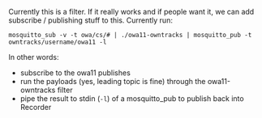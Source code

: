 
Currently this is a filter. If it really works and if people want it, we can add subscribe / publishing stuff to this. Currently run:

```
mosquitto_sub -v -t owa/cs/# | ./owa11-owntracks | mosquitto_pub -t owntracks/username/owa11 -l
```

In other words:

* subscribe to the owa11 publishes
* run the payloads (yes, leading topic is fine) through the owa11-owntracks filter
* pipe the result to stdin (`-l`) of a mosquitto_pub to publish back into Recorder
